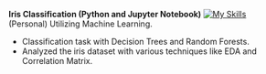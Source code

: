  **Iris Classification (Python and Jupyter Notebook)** [![My Skills](https://skillicons.dev/icons?i=py)](https://skillicons.dev) <br>
 (Personal) Utilizing Machine Learning. <br>
 - Classification task with Decision Trees and Random Forests. <br>
 - Analyzed the iris dataset with various techniques like EDA and Correlation Matrix. <br>
